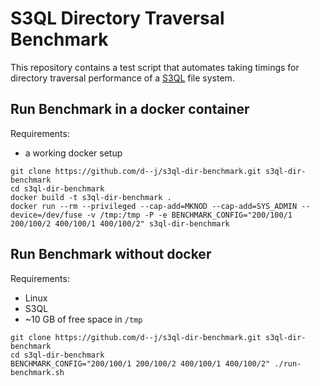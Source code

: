 S3QL Directory Traversal Benchmark
===============================================================================

This repository contains a test script that automates taking timings
for directory traversal performance of a
[S3QL](https://bitbucket.org/nikratio/s3ql) file system.


Run Benchmark in a docker container
-------------------------------------------------------------------------------

Requirements:
- a working docker setup

```shell
git clone https://github.com/d--j/s3ql-dir-benchmark.git s3ql-dir-benchmark
cd s3ql-dir-benchmark
docker build -t s3ql-dir-benchmark .
docker run --rm --privileged --cap-add=MKNOD --cap-add=SYS_ADMIN --device=/dev/fuse -v /tmp:/tmp -P -e BENCHMARK_CONFIG="200/100/1 200/100/2 400/100/1 400/100/2" s3ql-dir-benchmark
```

Run Benchmark without docker
-------------------------------------------------------------------------------

Requirements:
- Linux
- S3QL
- ~10 GB of free space in `/tmp`

```shell
git clone https://github.com/d--j/s3ql-dir-benchmark.git s3ql-dir-benchmark
cd s3ql-dir-benchmark
BENCHMARK_CONFIG="200/100/1 200/100/2 400/100/1 400/100/2" ./run-benchmark.sh
```
